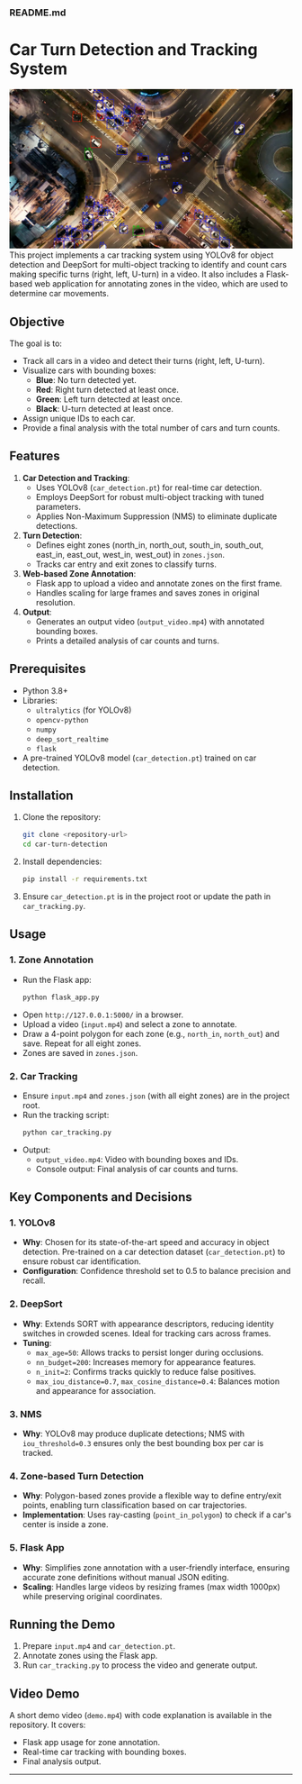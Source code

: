 ### README.md

# Car Turn Detection and Tracking System
![Alt text](sample.png)
This project implements a car tracking system using YOLOv8 for object detection and DeepSort for multi-object tracking to identify and count cars making specific turns (right, left, U-turn) in a video. It also includes a Flask-based web application for annotating zones in the video, which are used to determine car movements.

## Objective
The goal is to:
- Track all cars in a video and detect their turns (right, left, U-turn).
- Visualize cars with bounding boxes:
  - **Blue**: No turn detected yet.
  - **Red**: Right turn detected at least once.
  - **Green**: Left turn detected at least once.
  - **Black**: U-turn detected at least once.
- Assign unique IDs to each car.
- Provide a final analysis with the total number of cars and turn counts.

## Features
1. **Car Detection and Tracking**:
   - Uses YOLOv8 (`car_detection.pt`) for real-time car detection.
   - Employs DeepSort for robust multi-object tracking with tuned parameters.
   - Applies Non-Maximum Suppression (NMS) to eliminate duplicate detections.
2. **Turn Detection**:
   - Defines eight zones (north_in, north_out, south_in, south_out, east_in, east_out, west_in, west_out) in `zones.json`.
   - Tracks car entry and exit zones to classify turns.
3. **Web-based Zone Annotation**:
   - Flask app to upload a video and annotate zones on the first frame.
   - Handles scaling for large frames and saves zones in original resolution.
4. **Output**:
   - Generates an output video (`output_video.mp4`) with annotated bounding boxes.
   - Prints a detailed analysis of car counts and turns.

## Prerequisites
- Python 3.8+
- Libraries:
  - `ultralytics` (for YOLOv8)
  - `opencv-python`
  - `numpy`
  - `deep_sort_realtime`
  - `flask`
- A pre-trained YOLOv8 model (`car_detection.pt`) trained on car detection.

## Installation
1. Clone the repository:
   ```bash
   git clone <repository-url>
   cd car-turn-detection
   ```
2. Install dependencies:
   ```bash
   pip install -r requirements.txt
   ```
3. Ensure `car_detection.pt` is in the project root or update the path in `car_tracking.py`.

## Usage
### 1. Zone Annotation
- Run the Flask app:
  ```bash
  python flask_app.py
  ```
- Open `http://127.0.0.1:5000/` in a browser.
- Upload a video (`input.mp4`) and select a zone to annotate.
- Draw a 4-point polygon for each zone (e.g., `north_in`, `north_out`) and save. Repeat for all eight zones.
- Zones are saved in `zones.json`.

### 2. Car Tracking
- Ensure `input.mp4` and `zones.json` (with all eight zones) are in the project root.
- Run the tracking script:
  ```bash
  python car_tracking.py
  ```
- Output:
  - `output_video.mp4`: Video with bounding boxes and IDs.
  - Console output: Final analysis of car counts and turns.


## Key Components and Decisions
### 1. YOLOv8
- **Why**: Chosen for its state-of-the-art speed and accuracy in object detection. Pre-trained on a car detection dataset (`car_detection.pt`) to ensure robust car identification.
- **Configuration**: Confidence threshold set to 0.5 to balance precision and recall.

### 2. DeepSort
- **Why**: Extends SORT with appearance descriptors, reducing identity switches in crowded scenes. Ideal for tracking cars across frames.
- **Tuning**: 
  - `max_age=50`: Allows tracks to persist longer during occlusions.
  - `nn_budget=200`: Increases memory for appearance features.
  - `n_init=2`: Confirms tracks quickly to reduce false positives.
  - `max_iou_distance=0.7`, `max_cosine_distance=0.4`: Balances motion and appearance for association.

### 3. NMS
- **Why**: YOLOv8 may produce duplicate detections; NMS with `iou_threshold=0.3` ensures only the best bounding box per car is tracked.

### 4. Zone-based Turn Detection
- **Why**: Polygon-based zones provide a flexible way to define entry/exit points, enabling turn classification based on car trajectories.
- **Implementation**: Uses ray-casting (`point_in_polygon`) to check if a car's center is inside a zone.

### 5. Flask App
- **Why**: Simplifies zone annotation with a user-friendly interface, ensuring accurate zone definitions without manual JSON editing.
- **Scaling**: Handles large videos by resizing frames (max width 1000px) while preserving original coordinates.

## Running the Demo
1. Prepare `input.mp4` and `car_detection.pt`.
2. Annotate zones using the Flask app.
3. Run `car_tracking.py` to process the video and generate output.

## Video Demo
A short demo video (`demo.mp4`) with code explanation is available in the repository. It covers:
- Flask app usage for zone annotation.
- Real-time car tracking with bounding boxes.
- Final analysis output.
---
